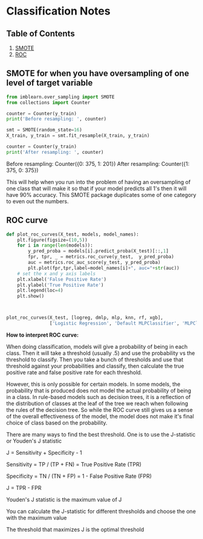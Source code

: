 # Classification Notes

## Table of Contents

1. [SMOTE](#smote-for-when-you-have-oversampling-of-one-level-of-target-variable)
2. [ROC](#roc-curve)

## SMOTE for when you have oversampling of one level of target variable

```python
from imblearn.over_sampling import SMOTE
from collections import Counter

counter = Counter(y_train)
print('Before resampling: ', counter)

smt = SMOTE(random_state=16)
X_train, y_train = smt.fit_resample(X_train, y_train)

counter = Counter(y_train)
print('After resampling: ', counter)
```

Before resampling:  Counter({0: 375, 1: 201})
After resampling:  Counter({1: 375, 0: 375})

This will help when you run into the problem of having an oversampling of one class that will make it so that if your model predicts all 1's then it will have 90% accuracy. This SMOTE package duplicates some of one category to even out the numbers.

## ROC curve

```python
def plot_roc_curves(X_test, models, model_names):
    plt.figure(figsize=(10,5))
    for i in range(len(models)):
        y_pred_proba = models[i].predict_proba(X_test)[::,1]
        fpr, tpr, _ = metrics.roc_curve(y_test,  y_pred_proba)
        auc = metrics.roc_auc_score(y_test, y_pred_proba)
        plt.plot(fpr,tpr,label=model_names[i]+", auc="+str(auc))
    # set the x and y axis labels
    plt.xlabel('False Positive Rate')
    plt.ylabel('True Positive Rate')
    plt.legend(loc=4)
    plt.show()



plot_roc_curves(X_test, [logreg, dmlp, mlp, knn, rf, xgb], 
                ['Logistic Regression', 'Default MLPClassifier', 'MLPClassifier(100,100, logistic)', 'KNeighborsClassifier', 'RandomForestClassifier', 'XGBClassifier'])
```

**How to interpret ROC curve:**

When doing classification, models will give a probability of being in each class. Then it will take a threshold (usually .5) and use the probability vs the threshold to classify. Then you take a bunch of thresholds and use that threshold against your probabilities and classify, then calculate the true positive rate and false positive rate for each threshold.

However, this is only possible for certain models. In some models, the probability that is produced does not model the actual probability of being in a class. In rule-based models such as decision trees, it is a reflection of the distribution of classes at the leaf of the tree we reach when following the rules of the decision tree. So while the ROC curve still gives us a sense of the overall effectiveness of the model, the model does not make it's final choice of class based on the probability.

There are many ways to find the best threshold. One is to use the J-statistic or Youden's J statistic

J = Sensitivity + Specificity - 1

Sensitivity = TP / (TP + FN) = True Positive Rate (TPR)

Specificity = TN / (TN + FP) = 1 - False Positive Rate (FPR)

J = TPR - FPR

Youden's J statistic is the maximum value of J

You can calculate the J-statistic for different thresholds and choose the one with the maximum value

The threshold that maximizes J is the optimal threshold

